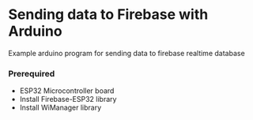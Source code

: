 # Sending data to Firebase with Arduino
Example arduino program for sending data to firebase realtime database
### Prerequired
- ESP32 Microcontroller board
- Install Firebase-ESP32 library
- Install WiManager library
